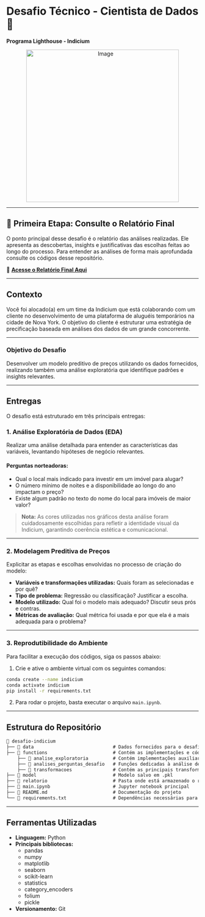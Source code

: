 # Desafio Técnico - Cientista de Dados 🚀  
**Programa Lighthouse - Indicium**  

<div align="center">  
  <img src="https://github.com/user-attachments/assets/c8b636a6-9475-4ddb-8bd9-f9f80da3c424" alt="Image" width="400"/>  
</div>  

---

## 📌 Primeira Etapa: Consulte o Relatório Final  
O ponto principal desse desafio é o relatório das análises realizadas. Ele apresenta as descobertas, insights e justificativas das escolhas feitas ao longo do processo. Para entender as análises de forma mais aprofundada consulte os códigos desse repositório.

📄 **[Acesse o Relatório Final Aqui](https://github.com/beatrizalmeidaf/desafio-indicium/tree/main/relatorio/LH_CD_BEATRIZALMEIDAFELICIO.pdf)**  

---

## Contexto  
Você foi alocado(a) em um time da Indicium que está colaborando com um cliente no desenvolvimento de uma plataforma de aluguéis temporários na cidade de Nova York. O objetivo do cliente é estruturar uma estratégia de precificação baseada em análises dos dados de um grande concorrente.  

---

### Objetivo do Desafio  
Desenvolver um modelo preditivo de preços utilizando os dados fornecidos, realizando também uma análise exploratória que identifique padrões e insights relevantes.  

---

## Entregas  
O desafio está estruturado em três principais entregas:  

### 1. **Análise Exploratória de Dados (EDA)**  
Realizar uma análise detalhada para entender as características das variáveis, levantando hipóteses de negócio relevantes.  

#### Perguntas norteadoras:  
- Qual o local mais indicado para investir em um imóvel para alugar?  
- O número mínimo de noites e a disponibilidade ao longo do ano impactam o preço?  
- Existe algum padrão no texto do nome do local para imóveis de maior valor?  

> **Nota:** As cores utilizadas nos gráficos desta análise foram cuidadosamente escolhidas para refletir a identidade visual da Indicium, garantindo coerência estética e comunicacional.  

---

### 2. **Modelagem Preditiva de Preços**  
Explicitar as etapas e escolhas envolvidas no processo de criação do modelo:  
- **Variáveis e transformações utilizadas:** Quais foram as selecionadas e por quê?  
- **Tipo de problema:** Regressão ou classificação? Justificar a escolha.  
- **Modelo utilizado:** Qual foi o modelo mais adequado? Discutir seus prós e contras.  
- **Métricas de avaliação:** Qual métrica foi usada e por que ela é a mais adequada para o problema?  

---

### 3. **Reprodutibilidade do Ambiente**  
Para facilitar a execução dos códigos, siga os passos abaixo:  

1. Crie e ative o ambiente virtual com os seguintes comandos:  
```bash  
conda create --name indicium  
conda activate indicium  
pip install -r requirements.txt  
```  

2. Para rodar o projeto, basta executar o arquivo `main.ipynb`.  

---

## Estrutura do Repositório  
```markdown  
📂 desafio-indicium  
├── 📁 data                             # Dados fornecidos para o desafio  
├── 📁 functions                        # Contém as implementações e códigos auxiliares para a execução principal do projeto  
    ├── 📁 analise_exploratoria         # Contém implementações auxiliares da análise exploratória de dados  
    ├── 📁 analises_perguntas_desafio   # Funções dedicadas à análise detalhada das questões e requisitos do desafio 
    ├── 📁 transformacoes               # Contém as principais transformações do desafio 
├── 📁 model                            # Modelo salvo em .pkl  
├── 📁 relatorio                        # Pasta onde está armazenado o relatório das análises  
├── 📄 main.ipynb                       # Jupyter notebook principal  
├── 📄 README.md                        # Documentação do projeto  
└── 📄 requirements.txt                 # Dependências necessárias para execução do projeto  
```  

---

## Ferramentas Utilizadas  

- **Linguagem:** Python  
- **Principais bibliotecas:**  
  - pandas  
  - numpy  
  - matplotlib  
  - seaborn  
  - scikit-learn  
  - statistics  
  - category_encoders  
  - folium   
  - pickle  
- **Versionamento:** Git  


